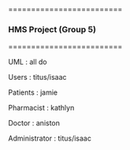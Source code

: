 =========================
### HMS Project (Group 5)
=========================

UML : all do 

Users : titus/isaac

Patients : jamie

Pharmacist : kathlyn

Doctor : aniston 

Administrator : titus/isaac

